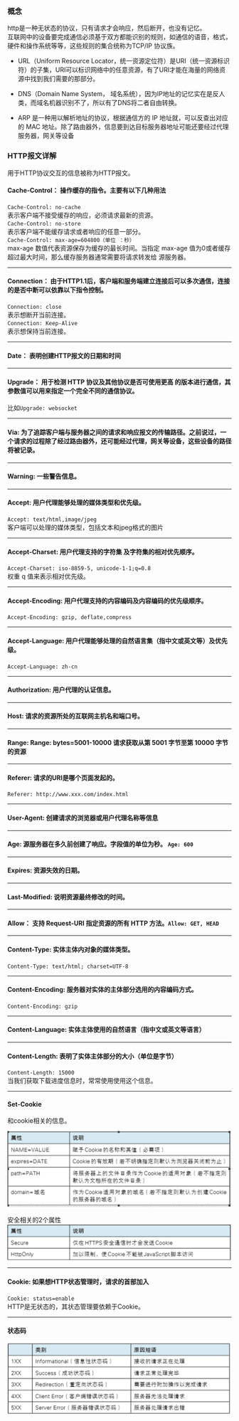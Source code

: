 ### 概念

http是一种无状态的协议，只有请求才会响应，然后断开，也没有记忆。  
互联网中的设备要完成通信必须基于双方都能识别的规则，如通信的语音，格式，硬件和操作系统等等，这些规则的集合统称为TCP/IP 协议族。

* URL（Uniform Resource Locator，统一资源定位符）是URI（统一资源标识符）的子集，URI可以标识网络中的任意资源，有了URI才能在海量的网络资源中找到我们需要的那部分。

* DNS（Domain Name System， 域名系统），因为IP地址的记忆实在是反人类，而域名机器识别不了，所以有了DNS将二者自由转换。

* ARP 是一种用以解析地址的协议，根据通信方的 IP 地址就，可以反查出对应的 MAC 地址。除了路由器外，信息要到达目标服务器地址可能还要经过代理服务器，网关等设备


### HTTP报文详解

用于HTTP协议交互的信息被称为HTTP报文。  


#### Cache-Control： 操作缓存的指令。主要有以下几种用法  

`Cache-Control: no-cache`  
表示客户端不接受缓存的响应，必须请求最新的资源。  
`Cache-Control: no-store`  
表示客户端不能缓存请求或者响应的任意一部分。  
`Cache-Control: max-age=604800（单位 ：秒）`  
max-age 数值代表资源保存为缓存的最长时间。当指定 max-age 值为0或者缓存超过最大时间，那么缓存服务器通常需要将请求转发给 源服务器。

---

#### Connection： 由于HTTP1.1后，客户端和服务端建立连接后可以多次通信，连接的是否中断可以依靠以下指令控制。  

`Connection: close`  
表示想断开当前连接。  
`Connection: Keep-Alive`  
表示想保持当前连接。

---

#### Date： 表明创建HTTP报文的日期和时间  

---

#### Upgrade： 用于检测 HTTP 协议及其他协议是否可使用更高 的版本进行通信，其参数值可以用来指定一个完全不同的通信协议。  

比如`Upgrade: websocket`

---

#### Via: 为了追踪客户端与服务器之间的请求和响应报文的传输路径。之前说过，一个请求的过程除了经过路由器外，还可能经过代理，网关等设备，这些设备的路径将被记录。

---

#### Warning: 一些警告信息。

---

#### Accept: 用户代理能够处理的媒体类型和优先级。  

`Accept: text/html,image/jpeg`  
客户端可以处理的媒体类型，包括文本和jpeg格式的图片

---

#### Accept-Charset: 用户代理支持的字符集 及字符集的相对优先顺序。  

`Accept-Charset: iso-8859-5, unicode-1-1;q=0.8`  
权重 q 值来表示相对优先级。

---

#### Accept-Encoding: 用户代理支持的内容编码及内容编码的优先级顺序。 

`Accept-Encoding: gzip, deflate,compress`

---

#### Accept-Language: 用户代理能够处理的自然语言集（指中文或英文等）及优先级。  

`Accept-Language: zh-cn`

---

#### Authorization: 用户代理的认证信息。  

---

#### Host: 请求的资源所处的互联网主机名和端口号。  

---

#### Range: Range: bytes=5001-10000 请求获取从第 5001 字节至第 10000 字节的资源

---

#### Referer: 请求的URI是哪个页面发起的。  

`Referer: http://www.xxx.com/index.html`  

---

#### User-Agent: 创建请求的浏览器或用户代理名称等信息  

---

#### Age: 源服务器在多久前创建了响应。字段值的单位为秒。 `Age: 600`

---

#### Expires: 资源失效的日期。  

---

#### Last-Modified: 说明资源最终修改的时间。

---

#### Allow： 支持 Request-URI 指定资源的所有 HTTP 方法。`Allow: GET, HEAD`

---

#### Content-Type: 实体主体内对象的媒体类型。  

`Content-Type: text/html; charset=UTF-8`

---

#### Content-Encoding: 服务器对实体的主体部分选用的内容编码方式。  

`Content-Encoding: gzip`

---

#### Content-Language: 实体主体使用的自然语言（指中文或英文等语言）

---

#### Content-Length: 表明了实体主体部分的大小（单位是字节） 

`Content-Length: 15000`  
当我们获取下载进度信息时，常常使用使用这个信息。

---

#### Set-Cookie  

和cookie相关的信息。  

  ![cookie相关的信息](./images/1.png)

安全相关的2个属性  
![安全相关的2个属性](./images/2.png)

---

#### Cookie: 如果想HTTP状态管理时，请求的首部加入  

`Cookie: status=enable`  
HTTP是无状态的，其状态管理要依赖于Cookie。

---

#### 状态码

  ![状态码](./images/3.png)



















